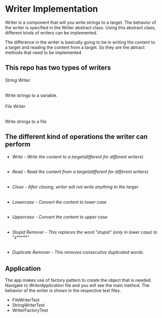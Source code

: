 # Writer Implementation
Writer is a component that will you write strings to a target. The behavior of the writer is specified in the Writer abstract class. Using this abstract class, different kinds of writers can be implemented.

The difference in the writer is basically going to be in writing the content to a target and reading the content from a target. So they are the abtract methods that need to be implemented

## This repo has two types of writers
###### String Writer
Write strings to a variable.
###### File Writer
Write strings to a file

## The different kind of operations the writer can perform
- ###### Write - Write the content to a target(different for different writers)
- ###### Read - Read the content from a target(different for different writers)
- ###### Close - After closing, writer will not write anything to the targer
- ###### Lowercase - Convert the content to lower case
- ###### Uppercase - Convert the content to upper case
- ###### Stupid Remover - This replaces the word "*stupid*" (only in lower case) to "s*****"
- ###### Duplicate Remover - This removes consecutive duplicated words.


## Application
The app makes use of factory pattern to create the object that is needed. Navigate to *WriterApplication* file and you will see the main method.
The behavior of the writer is shown in the respective test files.
- FileWriterTest
- StringWriterTest
- WriterFactoryTest


